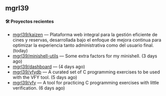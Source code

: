 ## mgrl39 












#### 🛠 Proyectos recientes

- [mgrl39/kaizen](https://github.com/mgrl39/kaizen) — Plataforma web integral para la gestión eficiente de cines y reservas, desarrollada bajo el enfoque de mejora continua para optimizar la experiencia tanto administrativa como del usuario final. (today)
- [mgrl39/minishell-utils](https://github.com/mgrl39/minishell-utils) — Some extra factors for my minishell.  (3 days ago)
- [mgrl39/dashboard](https://github.com/mgrl39/dashboard) —  (4 days ago)
- [mgrl39/vfydb](https://github.com/mgrl39/vfydb) — A curated set of C programming exercises to be used with the VFY tool. (5 days ago)
- [mgrl39/vfy](https://github.com/mgrl39/vfy) — A tool for practicing C programming exercises with little verification. (6 days ago)




